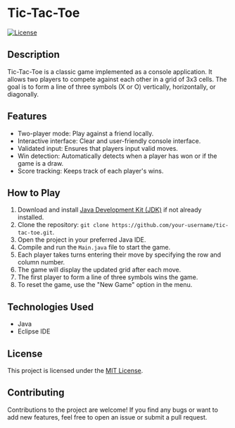 # Tic-Tac-Toe

[![License](https://img.shields.io/badge/license-MIT-blue.svg)](https://opensource.org/licenses/MIT)

## Description
Tic-Tac-Toe is a classic game implemented as a console application. It allows two players to compete against each other in a grid of 3x3 cells. The goal is to form a line of three symbols (X or O) vertically, horizontally, or diagonally.

## Features
- Two-player mode: Play against a friend locally.
- Interactive interface: Clear and user-friendly console interface.
- Validated input: Ensures that players input valid moves.
- Win detection: Automatically detects when a player has won or if the game is a draw.
- Score tracking: Keeps track of each player's wins.

## How to Play
1. Download and install [Java Development Kit (JDK)](https://www.oracle.com/java/technologies/javase-jdk11-downloads.html) if not already installed.
2. Clone the repository: `git clone https://github.com/your-username/tic-tac-toe.git`.
3. Open the project in your preferred Java IDE.
4. Compile and run the `Main.java` file to start the game.
5. Each player takes turns entering their move by specifying the row and column number.
6. The game will display the updated grid after each move.
7. The first player to form a line of three symbols wins the game.
8. To reset the game, use the "New Game" option in the menu.

## Technologies Used
- Java
- Eclipse IDE

## License
This project is licensed under the [MIT License](LICENSE).

## Contributing
Contributions to the project are welcome! If you find any bugs or want to add new features, feel free to open an issue or submit a pull request.
